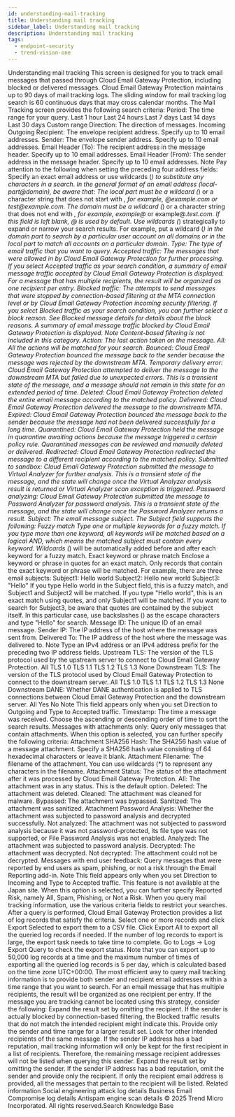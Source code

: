 ```yaml
---
id: understanding-mail-tracking
title: Understanding mail tracking
sidebar_label: Understanding mail tracking
description: Understanding mail tracking
tags:
  - endpoint-security
  - trend-vision-one
---
```


 Understanding mail tracking This screen is designed for you to track email messages that passed through Cloud Email Gateway Protection, including blocked or delivered messages. Cloud Email Gateway Protection maintains up to 90 days of mail tracking logs. The sliding window for mail tracking log search is 60 continuous days that may cross calendar months. The Mail Tracking screen provides the following search criteria: Period: The time range for your query. Last 1 hour Last 24 hours Last 7 days Last 14 days Last 30 days Custom range Direction: The direction of messages. Incoming Outgoing Recipient: The envelope recipient address. Specify up to 10 email addresses. Sender: The envelope sender address. Specify up to 10 email addresses. Email Header (To): The recipient address in the message header. Specify up to 10 email addresses. Email Header (From): The sender address in the message header. Specify up to 10 email addresses. Note Pay attention to the following when setting the preceding four address fields: Specify an exact email address or use wildcards (*) to substitute any characters in a search. In the general format of an email address (local-part@domain), be aware that: The local part must be a wildcard (*) or a character string that does not start with *, for example, *@example.com or test*@example.com. The domain must be a wildcard (*) or a character string that does not end with *, for example, example@* or example@*.test.com. If this field is left blank, *@* is used by default. Use wildcards (*) strategically to expand or narrow your search results. For example, put a wildcard (*) in the domain part to search by a particular user account on all domains or in the local part to match all accounts on a particular domain. Type: The type of email traffic that you want to query. Accepted traffic: The messages that were allowed in by Cloud Email Gateway Protection for further processing. If you select Accepted traffic as your search condition, a summary of email message traffic accepted by Cloud Email Gateway Protection is displayed. For a message that has multiple recipients, the result will be organized as one recipient per entry. Blocked traffic: The attempts to send messages that were stopped by connection-based filtering at the MTA connection level or by Cloud Email Gateway Protection incoming security filtering. If you select Blocked traffic as your search condition, you can further select a block reason. See Blocked message details for details about the block reasons. A summary of email message traffic blocked by Cloud Email Gateway Protection is displayed. Note Content-based filtering is not included in this category. Action: The last action taken on the message. All: All the actions will be matched for your search. Bounced: Cloud Email Gateway Protection bounced the message back to the sender because the message was rejected by the downstream MTA. Temporary delivery error: Cloud Email Gateway Protection attempted to deliver the message to the downstream MTA but failed due to unexpected errors. This is a transient state of the message, and a message should not remain in this state for an extended period of time. Deleted: Cloud Email Gateway Protection deleted the entire email message according to the matched policy. Delivered: Cloud Email Gateway Protection delivered the message to the downstream MTA. Expired: Cloud Email Gateway Protection bounced the message back to the sender because the message had not been delivered successfully for a long time. Quarantined: Cloud Email Gateway Protection held the message in quarantine awaiting actions because the message triggered a certain policy rule. Quarantined messages can be reviewed and manually deleted or delivered. Redirected: Cloud Email Gateway Protection redirected the message to a different recipient according to the matched policy. Submitted to sandbox: Cloud Email Gateway Protection submitted the message to Virtual Analyzer for further analysis. This is a transient state of the message, and the state will change once the Virtual Analyzer analysis result is returned or Virtual Analyzer scan exception is triggered. Password analyzing: Cloud Email Gateway Protection submitted the message to Password Analyzer for password analysis. This is a transient state of the message, and the state will change once the Password Analyzer returns a result. Subject: The email message subject. The Subject field supports the following: Fuzzy match Type one or multiple keywords for a fuzzy match. If you type more than one keyword, all keywords will be matched based on a logical AND, which means the matched subject must contain every keyword. Wildcards (*) will be automatically added before and after each keyword for a fuzzy match. Exact keyword or phrase match Enclose a keyword or phrase in quotes for an exact match. Only records that contain the exact keyword or phrase will be matched. For example, there are three email subjects: Subject1: Hello world Subject2: Hello new world Subject3: "Hello" If you type Hello world in the Subject field, this is a fuzzy match, and Subject1 and Subject2 will be matched. If you type "Hello world", this is an exact match using quotes, and only Subject1 will be matched. If you want to search for Subject3, be aware that quotes are contained by the subject itself. In this particular case, use backslashes (\) as the escape characters and type \"Hello\" for search. Message ID: The unique ID of an email message. Sender IP: The IP address of the host where the message was sent from. Delivered To: The IP address of the host where the message was delivered to. Note Type an IPv4 address or an IPv4 address prefix for the preceding two IP address fields. Upstream TLS: The version of the TLS protocol used by the upstream server to connect to Cloud Email Gateway Protection. All TLS 1.0 TLS 1.1 TLS 1.2 TLS 1.3 None Downstream TLS: The version of the TLS protocol used by Cloud Email Gateway Protection to connect to the downstream server. All TLS 1.0 TLS 1.1 TLS 1.2 TLS 1.3 None Downstream DANE: Whether DANE authentication is applied to TLS connections between Cloud Email Gateway Protection and the downstream server. All Yes No Note This field appears only when you set Direction to Outgoing and Type to Accepted traffic. Timestamp: The time a message was received. Choose the ascending or descending order of time to sort the search results. Messages with attachments only: Query only messages that contain attachments. When this option is selected, you can further specify the following criteria: Attachment SHA256 Hash: The SHA256 hash value of a message attachment. Specify a SHA256 hash value consisting of 64 hexadecimal characters or leave it blank. Attachment Filename: The filename of the attachment. You can use wildcards (*) to represent any characters in the filename. Attachment Status: The status of the attachment after it was processed by Cloud Email Gateway Protection. All: The attachment was in any status. This is the default option. Deleted: The attachment was deleted. Cleaned: The attachment was cleaned for malware. Bypassed: The attachment was bypassed. Sanitized: The attachment was sanitized. Attachment Password Analysis: Whether the attachment was subjected to password analysis and decrypted successfully. Not analyzed: The attachment was not subjected to password analysis because it was not password-protected, its file type was not supported, or File Password Analysis was not enabled. Analyzed: The attachment was subjected to password analysis. Decrypted: The attachment was decrypted. Not decrypted: The attachment could not be decrypted. Messages with end user feedback: Query messages that were reported by end users as spam, phishing, or not a risk through the Email Reporting add-in. Note This field appears only when you set Direction to Incoming and Type to Accepted traffic. This feature is not available at the Japan site. When this option is selected, you can further specify Reported Risk, namely All, Spam, Phishing, or Not a Risk. When you query mail tracking information, use the various criteria fields to restrict your searches. After a query is performed, Cloud Email Gateway Protection provides a list of log records that satisfy the criteria. Select one or more records and click Export Selected to export them to a CSV file. Click Export All to export all the queried log records if needed. If the number of log records to export is large, the export task needs to take time to complete. Go to Logs → Log Export Query to check the export status. Note that you can export up to 50,000 log records at a time and the maximum number of times of exporting all the queried log records is 5 per day, which is calculated based on the time zone UTC+00:00. The most efficient way to query mail tracking information is to provide both sender and recipient email addresses within a time range that you want to search. For an email message that has multiple recipients, the result will be organized as one recipient per entry. If the message you are tracking cannot be located using this strategy, consider the following: Expand the result set by omitting the recipient. If the sender is actually blocked by connection-based filtering, the Blocked traffic results that do not match the intended recipient might indicate this. Provide only the sender and time range for a larger result set. Look for other intended recipients of the same message. If the sender IP address has a bad reputation, mail tracking information will only be kept for the first recipient in a list of recipients. Therefore, the remaining message recipient addresses will not be listed when querying this sender. Expand the result set by omitting the sender. If the sender IP address has a bad reputation, omit the sender and provide only the recipient. If only the recipient email address is provided, all the messages that pertain to the recipient will be listed. Related information Social engineering attack log details Business Email Compromise log details Antispam engine scan details © 2025 Trend Micro Incorporated. All rights reserved.Search Knowledge Base